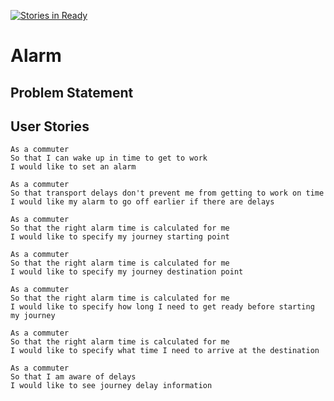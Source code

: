 [![Stories in Ready](https://badge.waffle.io/emmabeynon/alarm.png?label=ready&title=Ready)](https://waffle.io/emmabeynon/alarm)
# Alarm
Problem Statement
-----------------


User Stories
-------------

```
As a commuter
So that I can wake up in time to get to work
I would like to set an alarm

As a commuter
So that transport delays don't prevent me from getting to work on time
I would like my alarm to go off earlier if there are delays

As a commuter
So that the right alarm time is calculated for me
I would like to specify my journey starting point

As a commuter
So that the right alarm time is calculated for me
I would like to specify my journey destination point

As a commuter
So that the right alarm time is calculated for me
I would like to specify how long I need to get ready before starting my journey

As a commuter
So that the right alarm time is calculated for me
I would like to specify what time I need to arrive at the destination

As a commuter
So that I am aware of delays
I would like to see journey delay information
```
